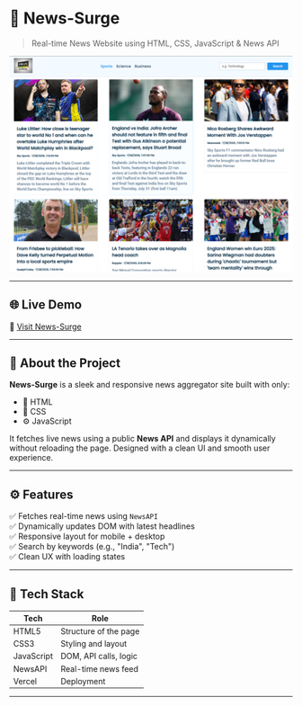 # 📰 News-Surge  
> Real-time News Website using HTML, CSS, JavaScript & News API

![Homepage UI](./screenshots/homepage_UI.png)

---

## 🌐 Live Demo

🔗 [Visit News-Surge](https://news-surge.vercel.app)

---

## 📌 About the Project

**News-Surge** is a sleek and responsive news aggregator site built with only:
- 🧩 HTML
- 🎨 CSS
- ⚙️ JavaScript

It fetches live news using a public **News API** and displays it dynamically without reloading the page. Designed with a clean UI and smooth user experience.

---

## ⚙️ Features

✅ Fetches real-time news using `NewsAPI`  
✅ Dynamically updates DOM with latest headlines  
✅ Responsive layout for mobile + desktop  
✅ Search by keywords (e.g., "India", "Tech")  
✅ Clean UX with loading states

---

## 🚀 Tech Stack

| Tech        | Role                     |
|-------------|--------------------------|
| HTML5       | Structure of the page    |
| CSS3        | Styling and layout       |
| JavaScript  | DOM, API calls, logic    |
| NewsAPI     | Real-time news feed      |
| Vercel      | Deployment               |

---
